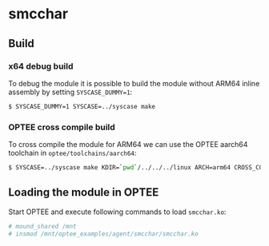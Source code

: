 # smcchar
## Build

### x64 debug build
To debug the module it is possible to build the module without ARM64 inline assembly
by setting `SYSCASE_DUMMY=1`:

```bash
$ SYSCASE_DUMMY=1 SYSCASE=../syscase make 
```

### OPTEE cross compile build

To cross compile the module for ARM64 we can use the OPTEE aarch64 toolchain in
`optee/toolchains/aarch64`:

```bash
$ SYSCASE=../syscase make KDIR=`pwd`/../../../linux ARCH=arm64 CROSS_COMPILE=`pwd`/../../../toolchains/aarch64/bin/aarch64-linux-gnu-
```

## Loading the module in OPTEE

Start OPTEE and execute following commands to load `smcchar.ko`:

```bash
# mound_shared /mnt
# insmod /mnt/optee_examples/agent/smcchar/smcchar.ko
```

